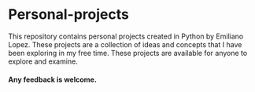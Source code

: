 # Personal-projects

This repository contains personal projects created in Python by Emiliano Lopez. These projects are a collection of ideas and concepts that I have been exploring in my free time. These projects are available for anyone to explore and examine. 

#### Any feedback is welcome.



